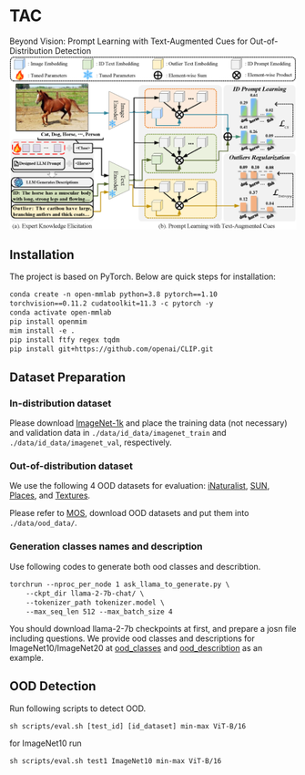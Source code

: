 # TAC
Beyond Vision: Prompt Learning with Text-Augmented Cues for Out-of-Distribution Detection
![main_structure](framework.png)
## Installation
The project is based on PyTorch.
Below are quick steps for installation:
```shell
conda create -n open-mmlab python=3.8 pytorch==1.10 torchvision==0.11.2 cudatoolkit=11.3 -c pytorch -y
conda activate open-mmlab
pip install openmim
mim install -e .
pip install ftfy regex tqdm
pip install git+https://github.com/openai/CLIP.git
```
## Dataset Preparation
### In-distribution dataset

Please download [ImageNet-1k](http://www.image-net.org/challenges/LSVRC/2012/index) and place the training data (not necessary) and validation data in
`./data/id_data/imagenet_train` and  `./data/id_data/imagenet_val`, respectively.

### Out-of-distribution dataset

We use the following 4 OOD datasets for evaluation: [iNaturalist](https://arxiv.org/pdf/1707.06642.pdf), [SUN](https://vision.princeton.edu/projects/2010/SUN/paper.pdf), [Places](http://places2.csail.mit.edu/PAMI_places.pdf), and [Textures](https://arxiv.org/pdf/1311.3618.pdf).

Please refer to [MOS](https://github.com/deeplearning-wisc/large_scale_ood), download OOD datasets and put them into `./data/ood_data/`.

### Generation classes names and description

Use following codes to generate both ood classes and describtion.
```shell
torchrun --nproc_per_node 1 ask_llama_to_generate.py \
    --ckpt_dir llama-2-7b-chat/ \
    --tokenizer_path tokenizer.model \
    --max_seq_len 512 --max_batch_size 4
```
 You should download llama-2-7b checkpoints at first, and prepare a josn file including questions.
 We provide ood classes and descriptions for ImageNet10/ImageNet20 at [ood_classes](ood_class) and [ood_describtion](ood_describtion) as an example.

 ## OOD Detection
 Run following scripts to detect OOD.
```shell
sh scripts/eval.sh [test_id] [id_dataset] min-max ViT-B/16
```
for ImageNet10 run
```shell
sh scripts/eval.sh test1 ImageNet10 min-max ViT-B/16
```



